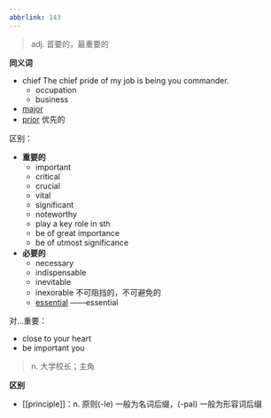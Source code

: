 ```yaml
---
abbrlink: 143
---
```

> adj. 首要的，最重要的

**同义词**

- chief
	The chief pride of my job is being you commander.
	- occupation
	- business
- [major](major.md)
- [prior](prior.md) 优先的

区别：
- **重要的**
	- important
	- critical
	- crucial
	- vital
	- significant
	- noteworthy
	- play a key role in sth
	- be of great importance
	- be of utmost significance
- **必要的**
	- necessary
	- indispensable
	- inevitable
	- inexorable 不可阻挡的，不可避免的
	- [essential](essential.md) ——essential 

对...重要：
- close to your heart 
- be important you

> n. 大学校长；主角

**区别**
- [[principle]]：n. 原则(-le) 一般为名词后缀，(-pal) 一般为形容词后缀